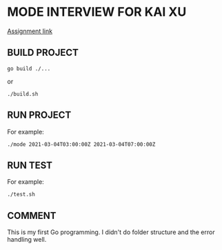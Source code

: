 # MODE INTERVIEW FOR KAI XU

[Assignment link](https://github.com/tinkermode/mode-assignment-general-v2)

## BUILD PROJECT

```
go build ./...
```
or

```
./build.sh
```

## RUN PROJECT

For example:

```
./mode 2021-03-04T03:00:00Z 2021-03-04T07:00:00Z
```

## RUN TEST

For example:

```
./test.sh
```

## COMMENT
This is my first Go programming.
I didn't do folder structure and the error handling well.
